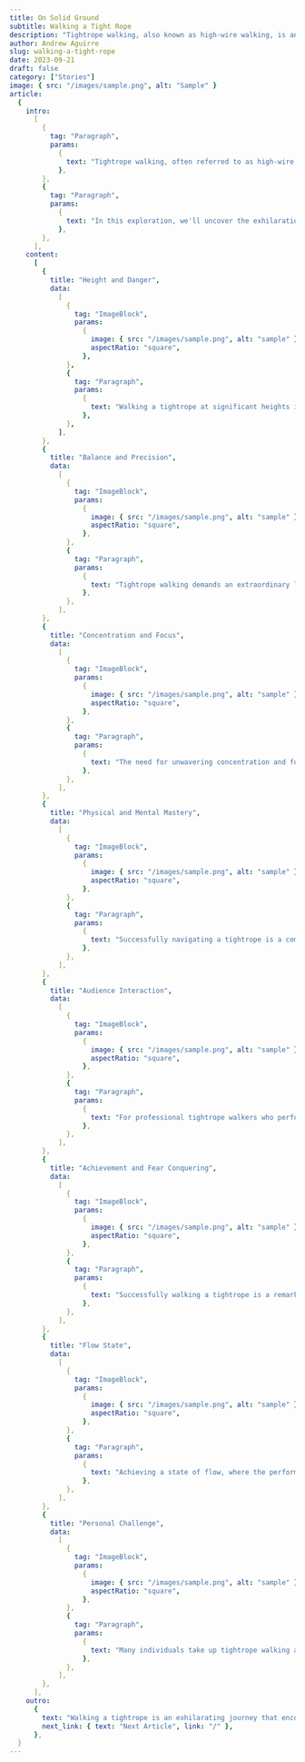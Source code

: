 ```yaml
---
title: On Solid Ground
subtitle: Walking a Tight Rope
description: "Tightrope walking, also known as high-wire walking, is an art form that blends daring danger with graceful balance. Discover the exhilaration of this extraordinary practice, from the heights and dangers to the intense focus required."
author: Andrew Aguirre
slug: walking-a-tight-rope
date: 2023-09-21
draft: false
category: ["Stories"]
image: { src: "/images/sample.png", alt: "Sample" }
article:
  {
    intro:
      [
        {
          tag: "Paragraph",
          params:
            {
              text: "Tightrope walking, often referred to as high-wire walking, is a mesmerizing and awe-inspiring feat that transcends the realms of physical skill and mental fortitude. It is an art form that combines the daring allure of danger with the grace of balance.",
            },
        },
        {
          tag: "Paragraph",
          params:
            {
              text: "In this exploration, we'll uncover the exhilaration that accompanies this extraordinary practice, from the heights and dangers that await to the intense focus required to maintain equilibrium. Join us as we step onto the precipice of exhilaration and discover what makes walking a tightrope a truly thrilling experience.",
            },
        },
      ],
    content:
      [
        {
          title: "Height and Danger",
          data:
            [
              {
                tag: "ImageBlock",
                params:
                  {
                    image: { src: "/images/sample.png", alt: "sample" },
                    aspectRatio: "square",
                  },
              },
              {
                tag: "Paragraph",
                params:
                  {
                    text: "Walking a tightrope at significant heights introduces a powerful sense of danger and excitement. The performer is acutely aware of the potential consequences of a misstep, which creates a natural adrenaline rush. The thrill comes from confronting this fear of falling and facing it head-on.",
                  },
              },
            ],
        },
        {
          title: "Balance and Precision",
          data:
            [
              {
                tag: "ImageBlock",
                params:
                  {
                    image: { src: "/images/sample.png", alt: "sample" },
                    aspectRatio: "square",
                  },
              },
              {
                tag: "Paragraph",
                params:
                  {
                    text: "Tightrope walking demands an extraordinary level of balance and precision. Every step requires a careful adjustment of weight and position to maintain equilibrium on the narrow rope. The intense focus on maintaining balance, especially as the rope sways or wobbles, amplifies the thrill of the activity.",
                  },
              },
            ],
        },
        {
          title: "Concentration and Focus",
          data:
            [
              {
                tag: "ImageBlock",
                params:
                  {
                    image: { src: "/images/sample.png", alt: "sample" },
                    aspectRatio: "square",
                  },
              },
              {
                tag: "Paragraph",
                params:
                  {
                    text: "The need for unwavering concentration and focus is paramount in tightrope walking. The performer must block out distractions, such as the height and the audience, and channel all their mental energy into staying on the rope. This heightened mental clarity can be exhilarating as it creates a unique sense of tunnel vision.",
                  },
              },
            ],
        },
        {
          title: "Physical and Mental Mastery",
          data:
            [
              {
                tag: "ImageBlock",
                params:
                  {
                    image: { src: "/images/sample.png", alt: "sample" },
                    aspectRatio: "square",
                  },
              },
              {
                tag: "Paragraph",
                params:
                  {
                    text: "Successfully navigating a tightrope is a combination of physical strength and mental control. Overcoming the mental barriers associated with the inherent fear of falling is a significant part of the challenge. The feeling of mental and physical mastery can be deeply satisfying and exhilarating.",
                  },
              },
            ],
        },
        {
          title: "Audience Interaction",
          data:
            [
              {
                tag: "ImageBlock",
                params:
                  {
                    image: { src: "/images/sample.png", alt: "sample" },
                    aspectRatio: "square",
                  },
              },
              {
                tag: "Paragraph",
                params:
                  {
                    text: "For professional tightrope walkers who perform in front of audiences, the energy and reactions of the crowd contribute to the exhilaration. Gasps, cheers, and applause create a feedback loop, enhancing the performer's adrenaline rush. The performer's ability to captivate and thrill the audience adds to the overall excitement.",
                  },
              },
            ],
        },
        {
          title: "Achievement and Fear Conquering",
          data:
            [
              {
                tag: "ImageBlock",
                params:
                  {
                    image: { src: "/images/sample.png", alt: "sample" },
                    aspectRatio: "square",
                  },
              },
              {
                tag: "Paragraph",
                params:
                  {
                    text: "Successfully walking a tightrope is a remarkable achievement. It often involves overcoming personal fears and pushing one's limits. The exhilaration comes not only from the physical act of walking but also from conquering the psychological barriers that come with performing at great heights.",
                  },
              },
            ],
        },
        {
          title: "Flow State",
          data:
            [
              {
                tag: "ImageBlock",
                params:
                  {
                    image: { src: "/images/sample.png", alt: "sample" },
                    aspectRatio: "square",
                  },
              },
              {
                tag: "Paragraph",
                params:
                  {
                    text: "Achieving a state of flow, where the performer is completely absorbed in the activity, is a common experience in tightrope walking. During this state, time seems to slow down, and the performer becomes one with the rope. The feeling of being in a flow state is deeply exhilarating and meditative.",
                  },
              },
            ],
        },
        {
          title: "Personal Challenge",
          data:
            [
              {
                tag: "ImageBlock",
                params:
                  {
                    image: { src: "/images/sample.png", alt: "sample" },
                    aspectRatio: "square",
                  },
              },
              {
                tag: "Paragraph",
                params:
                  {
                    text: "Many individuals take up tightrope walking as a personal challenge. The exhilaration comes from pushing one's own boundaries, setting goals, and achieving them. Overcoming the initial fear of walking on a thin rope at heights and the sense of accomplishment that follows can be profoundly exhilarating on a personal level.",
                  },
              },
            ],
        },
      ],
    outro:
      {
        text: "Walking a tightrope is an exhilarating journey that encompasses a multitude of elements, from the profound mental focus and balance required to the connection with daredevil traditions and the personal challenges it presents. It's an art form that transcends physical prowess, offering a unique blend of danger, precision, and accomplishment. As we conclude our exploration, we leave you with the understanding that the exhilaration of tightrope walking is not just an act but a captivating fusion of human courage and artistry.",
        next_link: { text: "Next Article", link: "/" },
      },
  }
---
```

